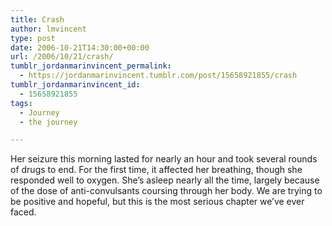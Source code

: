 ```yaml
---
title: Crash
author: lmvincent
type: post
date: 2006-10-21T14:30:00+00:00
url: /2006/10/21/crash/
tumblr_jordanmarinvincent_permalink:
  - https://jordanmarinvincent.tumblr.com/post/15658921855/crash
tumblr_jordanmarinvincent_id:
  - 15658921855
tags:
  - Journey
  - the journey

---
```

Her seizure this morning lasted for nearly an hour and took several rounds of drugs to end. For the first time, it affected her breathing, though she responded well to oxygen. She&rsquo;s asleep nearly all the time, largely because of the dose of anti-convulsants coursing through her body. We are trying to be positive and hopeful, but this is the most serious chapter we&rsquo;ve ever faced.

<div class="blogger-post-footer">
  <img loading="lazy" width="1" height="1" src="https://blogger.googleusercontent.com/tracker/9039099668816362935-7617490695013622072?l=jordansjourney2.blogspot.com" alt="" />
</div>